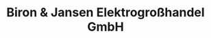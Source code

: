 ---
title: "Biron & Jansen Elektrogroßhandel GmbH"
url: /wuerselen/biron-und-jansen-elektrogrosshandel-gmbh/
shop: Elektronik
---